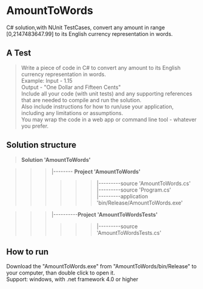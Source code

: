 # AmountToWords
C# solution,with NUnit TestCases, convert any amount in range [0,2147483647.99] to its English currency representation in words.

## A Test
> Write a piece of code in C# to convert any amount to its English currency representation in words.   
Example:  Input - 1.15  
Output - "One Dollar and Fifteen Cents"  
Include all your code (with unit tests) and any supporting references that are needed to compile and run the solution.   
Also include instructions for how to run/use your application, including any limitations or assumptions.  
You may wrap the code in a web app or command line tool - whatever you prefer.

## Solution structure
> **Solution 'AmountToWords'**


>>> |-------- **Project 'AmountToWords'**<br> 
>>>>>> |---------source 'AmountToWords.cs'<br> 
>>>>>> |---------source 'Program.cs'<br> 
>>>>>> |---------application 'bin/Release/AmountToWords.exe'  


>>> |----------**Project 'AmountToWordsTests'**<br> 
>>>>>> |---------source 'AmountToWordsTests.cs'<br> 
###

## How to run
Download the "AmountToWords.exe" from "AmountToWords/bin/Release" to your computer, than double click to open it.  
Support: windows, with .net framework 4.0 or higher  

